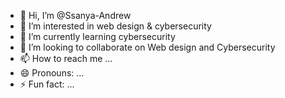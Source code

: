 - 👋 Hi, I’m @Ssanya-Andrew
- 👀 I’m interested in web design & cybersecurity
- 🌱 I’m currently learning cybersecurity 
- 💞️ I’m looking to collaborate on Web design and Cybersecurity
- 📫 How to reach me ...
- 😄 Pronouns: ...
- ⚡ Fun fact: ...

<!---
Ssanya-Andrew/Ssanya-Andrew is a ✨ special ✨ repository because its `README.md` (this file) appears on your GitHub profile.
You can click the Preview link to take a look at your changes.
--->

